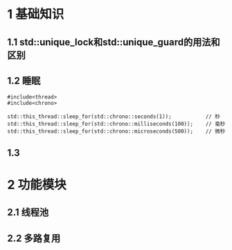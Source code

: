 # 1 基础知识 
## 1.1 std::unique_lock和std::unique_guard的用法和区别

## 1.2 睡眠
```
#include<thread>
#include<chrono>

std::this_thread::sleep_for(std::chrono::seconds(1));           // 秒
std::this_thread::sleep_for(std::chrono::milliseconds(100));    // 毫秒
std::this_thread::sleep_for(std::chrono::microseconds(500));    // 微秒
```
## 1.3  

# 2 功能模块
## 2.1 线程池
## 2.2 多路复用